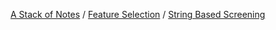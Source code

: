 [A Stack of Notes](a-stack-of-notes) / [Feature Selection](feature-selection) / [String Based Screening](string-based-screening)
